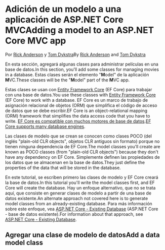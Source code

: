 # <a name="adding-a-model-to-an-aspnet-core-mvc-app"></a><span data-ttu-id="a3d3a-101">Adición de un modelo a una aplicación de ASP.NET Core MVC</span><span class="sxs-lookup"><span data-stu-id="a3d3a-101">Adding a model to an ASP.NET Core MVC app</span></span>

<span data-ttu-id="a3d3a-102">Por [Rick Anderson](https://twitter.com/RickAndMSFT) y [Tom Dykstra](https://github.com/tdykstra)</span><span class="sxs-lookup"><span data-stu-id="a3d3a-102">By [Rick Anderson](https://twitter.com/RickAndMSFT) and [Tom Dykstra](https://github.com/tdykstra)</span></span>

<span data-ttu-id="a3d3a-103">En esta sección, agregará algunas clases para administrar películas en una base de datos.</span><span class="sxs-lookup"><span data-stu-id="a3d3a-103">In this section, you'll add some classes for managing movies in a database.</span></span> <span data-ttu-id="a3d3a-104">Estas clases serán el elemento "**M**odel" de la aplicación **M**VC.</span><span class="sxs-lookup"><span data-stu-id="a3d3a-104">These classes will be the "**M**odel" part of the **M**VC app.</span></span>

<span data-ttu-id="a3d3a-105">Estas clases se usan con [Entity Framework Core](https://docs.microsoft.com/ef/core) (EF Core) para trabajar con una base de datos.</span><span class="sxs-lookup"><span data-stu-id="a3d3a-105">You use these classes with [Entity Framework Core](https://docs.microsoft.com/ef/core) (EF Core) to work with a database.</span></span> <span data-ttu-id="a3d3a-106">EF Core es un marco de trabajo de asignación relacional de objetos (ORM) que simplifica el código de acceso de datos que se debe escribir.</span><span class="sxs-lookup"><span data-stu-id="a3d3a-106">EF Core is an object-relational mapping (ORM) framework that simplifies the data access code that you have to write.</span></span> <span data-ttu-id="a3d3a-107">[EF Core es compatible con muchos motores de base de datos](https://docs.microsoft.com/ef/core/providers/).</span><span class="sxs-lookup"><span data-stu-id="a3d3a-107">[EF Core supports many database engines](https://docs.microsoft.com/ef/core/providers/).</span></span>

<span data-ttu-id="a3d3a-108">Las clases de modelo que se crean se conocen como clases POCO (del inglés "plain-old CLR objects", objetos CLR antiguos sin formato) porque no tienen ninguna dependencia de EF Core.</span><span class="sxs-lookup"><span data-stu-id="a3d3a-108">The model classes you'll create are known as POCO classes (from "plain-old CLR objects") because they don't have any dependency on EF Core.</span></span> <span data-ttu-id="a3d3a-109">Simplemente definen las propiedades de los datos que se almacenan en la base de datos.</span><span class="sxs-lookup"><span data-stu-id="a3d3a-109">They just define the properties of the data that will be stored in the database.</span></span>

<span data-ttu-id="a3d3a-110">En este tutorial, se escriben primero las clases de modelo y EF Core creará la base de datos.</span><span class="sxs-lookup"><span data-stu-id="a3d3a-110">In this tutorial you'll write the model classes first, and EF Core will create the database.</span></span> <span data-ttu-id="a3d3a-111">Hay un enfoque alternativo, que no se trata aquí, que consiste en generar clases de modelo a partir de una base de datos existente.</span><span class="sxs-lookup"><span data-stu-id="a3d3a-111">An alternate approach not covered here is to generate model classes from an already-existing database.</span></span> <span data-ttu-id="a3d3a-112">Para más información sobre este enfoque, vea [ASP.NET Core - Existing Database](https://docs.microsoft.com/ef/core/get-started/aspnetcore/existing-db) (ASP.NET Core - base de datos existente).</span><span class="sxs-lookup"><span data-stu-id="a3d3a-112">For information about that approach, see [ASP.NET Core - Existing Database](https://docs.microsoft.com/ef/core/get-started/aspnetcore/existing-db).</span></span>

## <a name="add-a-data-model-class"></a><span data-ttu-id="a3d3a-113">Agregar una clase de modelo de datos</span><span class="sxs-lookup"><span data-stu-id="a3d3a-113">Add a data model class</span></span>
